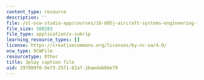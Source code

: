 ```yaml
---
content_type: resource
description: ''
file: /ol-ocw-studio-app/courses/16-885j-aircraft-systems-engineering-fall-2005/297989f69e73257182af1baedab6be79_FB0pyYTs2mw.srt
file_size: 160283
file_type: application/x-subrip
learning_resource_types: []
license: https://creativecommons.org/licenses/by-nc-sa/4.0/
ocw_type: OCWFile
resourcetype: Other
title: 3play caption file
uid: 297989f6-9e73-2571-82af-1baedab6be79
---
```

